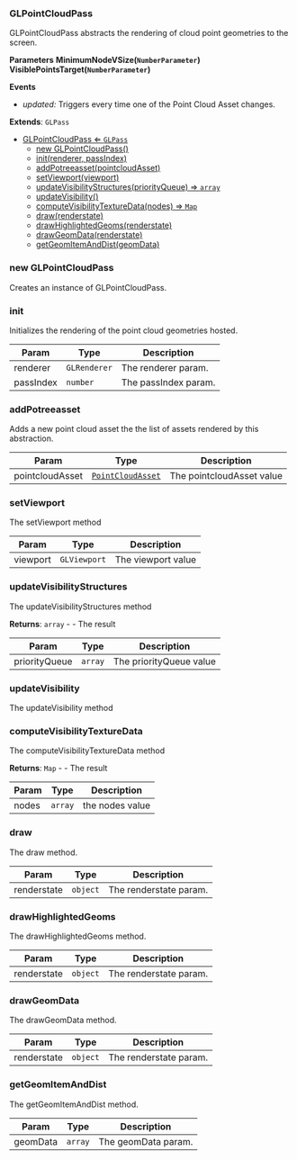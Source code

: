 <a name="GLPointCloudPass"></a>

### GLPointCloudPass 
GLPointCloudPass abstracts the rendering of cloud point geometries to the screen.

**Parameters**
**MinimumNodeVSize(`NumberParameter`)**
**VisiblePointsTarget(`NumberParameter`)**

**Events**
* *updated:* Triggers every time one of the Point Cloud Asset changes.


**Extends**: <code>GLPass</code>  

* [GLPointCloudPass ⇐ <code>GLPass</code>](#GLPointCloudPass)
    * [new GLPointCloudPass()](#new-GLPointCloudPass)
    * [init(renderer, passIndex)](#init)
    * [addPotreeasset(pointcloudAsset)](#addPotreeasset)
    * [setViewport(viewport)](#setViewport)
    * [updateVisibilityStructures(priorityQueue) ⇒ <code>array</code>](#updateVisibilityStructures)
    * [updateVisibility()](#updateVisibility)
    * [computeVisibilityTextureData(nodes) ⇒ <code>Map</code>](#computeVisibilityTextureData)
    * [draw(renderstate)](#draw)
    * [drawHighlightedGeoms(renderstate)](#drawHighlightedGeoms)
    * [drawGeomData(renderstate)](#drawGeomData)
    * [getGeomItemAndDist(geomData)](#getGeomItemAndDist)

<a name="new_GLPointCloudPass_new"></a>

### new GLPointCloudPass
Creates an instance of GLPointCloudPass.

<a name="GLPointCloudPass+init"></a>

### init
Initializes the rendering of the point cloud geometries hosted.



| Param | Type | Description |
| --- | --- | --- |
| renderer | <code>GLRenderer</code> | The renderer param. |
| passIndex | <code>number</code> | The passIndex param. |

<a name="GLPointCloudPass+addPotreeasset"></a>

### addPotreeasset
Adds a new point cloud asset the the list of assets rendered by this abstraction.



| Param | Type | Description |
| --- | --- | --- |
| pointcloudAsset | <code>[PointCloudAsset](api/Zea/PointCloudAsset.md)</code> | The pointcloudAsset value |

<a name="GLPointCloudPass+setViewport"></a>

### setViewport
The setViewport method



| Param | Type | Description |
| --- | --- | --- |
| viewport | <code>GLViewport</code> | The viewport value |

<a name="GLPointCloudPass+updateVisibilityStructures"></a>

### updateVisibilityStructures
The updateVisibilityStructures method


**Returns**: <code>array</code> - - The result  

| Param | Type | Description |
| --- | --- | --- |
| priorityQueue | <code>array</code> | The priorityQueue value |

<a name="GLPointCloudPass+updateVisibility"></a>

### updateVisibility
The updateVisibility method


<a name="GLPointCloudPass+computeVisibilityTextureData"></a>

### computeVisibilityTextureData
The computeVisibilityTextureData method


**Returns**: <code>Map</code> - - The result  

| Param | Type | Description |
| --- | --- | --- |
| nodes | <code>array</code> | the nodes value |

<a name="GLPointCloudPass+draw"></a>

### draw
The draw method.



| Param | Type | Description |
| --- | --- | --- |
| renderstate | <code>object</code> | The renderstate param. |

<a name="GLPointCloudPass+drawHighlightedGeoms"></a>

### drawHighlightedGeoms
The drawHighlightedGeoms method.



| Param | Type | Description |
| --- | --- | --- |
| renderstate | <code>object</code> | The renderstate param. |

<a name="GLPointCloudPass+drawGeomData"></a>

### drawGeomData
The drawGeomData method.



| Param | Type | Description |
| --- | --- | --- |
| renderstate | <code>object</code> | The renderstate param. |

<a name="GLPointCloudPass+getGeomItemAndDist"></a>

### getGeomItemAndDist
The getGeomItemAndDist method.



| Param | Type | Description |
| --- | --- | --- |
| geomData | <code>array</code> | The geomData param. |

